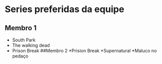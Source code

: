 # Series preferidas da equipe

## Membro 1 

* South Park
* The walking dead
* Prison Break
##Membro 2
*Prision Break
*Supernatural
*Maluco no pedaço
